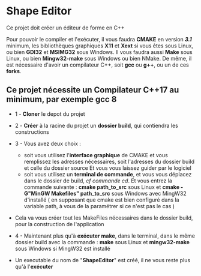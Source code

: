 # Shape Editor

Ce projet doit créer un éditeur de forme en C++

Pour pouvoir le compiler et l'exécuter, il vous faudra **CMAKE** en version ***3.1*** minimum, les bibliothèques
graphiques **X11** et **Xext** si vous êtes sous Linux, ou bien **GDI32** et **MSIMG32** sous Windows.
Il vous faudra aussi **Make** sous Linux, ou bien **Mingw32-make** sous Windows ou bien NMake. De même, il est
nécessaire d'avoir un compilateur C++, soit **gcc** ou **g++**, ou un de ces **forks**.

## Ce projet nécessite un Compilateur C++17 au minimum, par exemple gcc 8

- 1 - **Cloner** le depot du projet
- 2 - **Créer** à la racine du projet un **dossier build**, qui contiendra les constructions
- 3 - Vous avez deux choix :
    - soit vous utilisez l'**interface graphique** de CMAKE et vous remplissez les adresses nécessaires, soit l'adresses
      du dossier build et celle du dossier source
      Et vous vous laissez guider par le logiciel
    - soit vous utilisez un **terminal de commande**, et vous vous déplacez dans le dossier de build, *cf commande cd*.
      Et vous entrez la commande suivante : **cmake path_to_src** sous Linux et **cmake -G"MinGW Makefiles"
      path_to_src** sous Windows avec MingW32 d'installé ( en supposant que cmake est bien configuré dans la variable
      path, à vous de la paramétrer si ce n'est pas le cas )

- Cela va vous créer tout les MakeFiles nécessaires dans le dossier build, pour la construction de l'application
- 4 - Maintenant plus qu'à **exécuter make**, dans le terminal, dans le même dossier build avec la commande : **make**
  sous Linux et **mingw32-make** sous Windows si MingW32 est installé
- Un executable du nom de "**ShapeEditor**" est créé, il ne vous reste plus qu'à l'**exécuter**
